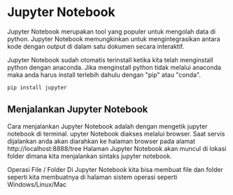 # Jupyter Notebook
Jupyter Notebook merupakan tool yang populer untuk mengolah data di python. 
Jupyter Notebook memungkinkan untuk mengintegrasikan antara kode dengan output di dalam satu dokumen secara interaktif.

Jupyter Notebook sudah otomatis terinstall ketika kita telah menginstall python dengan anaconda. 
Jika menginstall python tidak melalui anaconda maka anda harus install terlebih dahulu dengan "pip" atau "conda".

```python
pip install jupyter
```

## Menjalankan Jupyter Notebook
Cara menjalankan Jupyter Notebook adalah dengan mengetik jupyter notebook di terminal.
upyter Notebook diakses melalui browser. Saat servis dijalankan anda akan diarahkan ke halaman browser pada alamat http://localhost:8888/tree
Halaman Jupyter Notebook akan muncul di lokasi folder dimana kita menjalankan sintaks jupyter notebook.

Operasi File / Folder
Di Jupyter Notebook kita bisa membuat file dan folder seperti kita membuatnya di halaman sistem operasi seperti Windows/Linux/Mac
